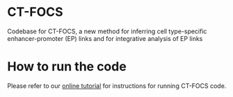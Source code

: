 # CT-FOCS
Codebase for CT-FOCS, a new method for inferring cell type-specific enhancer-promoter (EP) links and for integrative analysis of EP links

How to run the code
===================
Please refer to our [online tutorial](http://acgt.cs.tau.ac.il/ct-focs/tutorial.html) for instructions for running CT-FOCS code.
